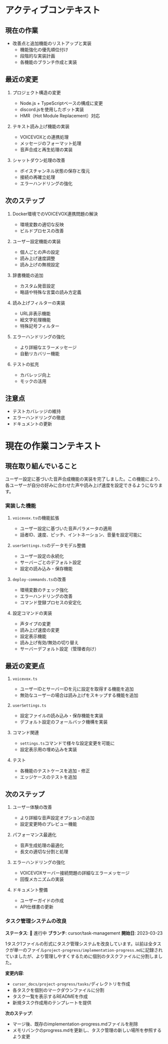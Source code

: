 # アクティブコンテキスト

## 現在の作業
- 改善点と追加機能のリストアップと実装
  - 機能強化の優先順位付け
  - 段階的な実装計画
  - 各機能のブランチ作成と実装

## 最近の変更
1. プロジェクト構造の変更
   - Node.js + TypeScriptベースの構成に変更
   - discord.jsを使用したボット実装
   - HMR（Hot Module Replacement）対応

2. テキスト読み上げ機能の実装
   - VOICEVOXとの連携処理
   - メッセージのフォーマット処理
   - 音声合成と再生処理の実装

3. シャットダウン処理の改善
   - ボイスチャンネル状態の保存と復元
   - 接続の再確立処理
   - エラーハンドリングの強化

## 次のステップ
1. Docker環境でのVOICEVOX連携問題の解決
   - 環境変数の適切な反映
   - ビルドプロセスの改善

2. ユーザー設定機能の実装
   - 個人ごとの声の設定
   - 読み上げ速度調整
   - 読み上げの無視設定

3. 辞書機能の追加
   - カスタム発音設定
   - 略語や特殊な言葉の読み方定義

4. 読み上げフィルターの実装
   - URL非表示機能
   - 絵文字処理機能
   - 特殊記号フィルター

5. エラーハンドリングの強化
   - より詳細なエラーメッセージ
   - 自動リカバリー機能

6. テストの拡充
   - カバレッジ向上
   - モックの活用

## 注意点
- テストカバレッジの維持
- エラーハンドリングの徹底
- ドキュメントの更新

# 現在の作業コンテキスト

## 現在取り組んでいること

ユーザー設定に基づいた音声合成機能の実装を完了しました。この機能により、各ユーザーが自分の好みに合わせた声や読み上げ速度を設定できるようになります。

### 実装した機能
1. `voicevox.ts`の機能拡張
   - ユーザー設定に基づいた音声パラメータの適用
   - 話者ID、速度、ピッチ、イントネーション、音量を設定可能に

2. `userSettings.ts`のデータモデル整備
   - ユーザー設定の永続化
   - サーバーごとのデフォルト設定
   - 設定の読み込み・保存機能

3. `deploy-commands.ts`の改善
   - 環境変数のチェック強化
   - エラーハンドリングの改善
   - コマンド登録プロセスの安定化

4. 設定コマンドの実装
   - 声タイプの変更
   - 読み上げ速度の変更
   - 設定表示機能
   - 読み上げ有効/無効の切り替え
   - サーバーデフォルト設定（管理者向け）

## 最近の変更点

1. `voicevox.ts`
   - ユーザーIDとサーバーIDを元に設定を取得する機能を追加
   - 無効なユーザーの場合は読み上げをスキップする機能を追加

2. `userSettings.ts`
   - 設定ファイルの読み込み・保存機能を実装
   - デフォルト設定のフォールバック機構を実装

3. コマンド関連
   - `settings.ts`コマンドで様々な設定変更を可能に
   - 設定表示用の埋め込みを実装

4. テスト
   - 各機能のテストケースを追加・修正
   - エッジケースのテストを追加

## 次のステップ

1. ユーザー体験の改善
   - より詳細な音声設定オプションの追加
   - 設定変更時のプレビュー機能

2. パフォーマンス最適化
   - 音声生成処理の最適化
   - 長文の適切な分割と処理

3. エラーハンドリングの強化
   - VOICEVOXサーバー接続問題の詳細なエラーメッセージ
   - 回復メカニズムの実装

4. ドキュメント整備
   - ユーザーガイドの作成
   - API仕様書の更新

### タスク管理システムの改良

**ステータス**: 🔄 進行中
**ブランチ**: cursor/task-management
**開始日**: 2023-03-23

1タスク1ファイルの形式にタスク管理システムを改良しています。以前は全タスクが単一のファイル`project-progress/implementation-progress.md`に記録されていましたが、より管理しやすくするために個別のタスクファイルに分割しました。

**変更内容**:
- `cursor_docs/project-progress/tasks/`ディレクトリを作成
- 各タスクを個別のマークダウンファイルに分割
- タスク一覧を表示するREADMEを作成
- 新規タスク作成用のテンプレートを提供

**次のステップ**:
- マージ後、既存のimplementation-progress.mdファイルを削除
- メモリバンクのprogress.mdを更新し、タスク管理の新しい場所を参照するよう変更 